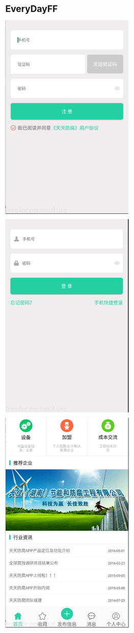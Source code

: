# EveryDayFF
![01](https://github.com/sujiruo21/EveryDayFF/blob/master/app/src/main/res/drawable-xhdpi/03.png)

![02](https://github.com/sujiruo21/EveryDayFF/blob/master/app/src/main/res/drawable-xhdpi/02.png)

![03](https://github.com/sujiruo21/EveryDayFF/blob/master/app/src/main/res/drawable-xhdpi/01.png)
